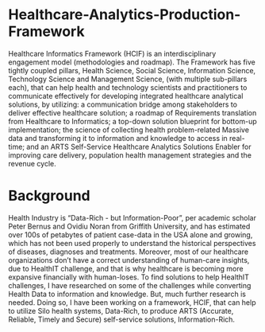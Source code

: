 # Healthcare-Analytics-Production-Framework
Healthcare Informatics Framework (HCIF) is an interdisciplinary engagement model (methodologies and roadmap). The Framework has five tightly coupled pillars, Health Science, Social Science, Information Science, Technology Science and Management Science, (with multiple sub-pillars each), that can help health and technology scientists and practitioners to communicate effectively for developing integrated healthcare analytical solutions, by utilizing: a communication bridge among stakeholders to deliver effective healthcare solution; a roadmap of Requirements translation from Healthcare to Informatics; a top-down solution blueprint for bottom-up implementation; the science of collecting health problem-related Massive data and transforming it to information and knowledge to access in real-time; and an ARTS Self-Service Healthcare Analytics Solutions Enabler for improving care delivery, population health management strategies and the revenue cycle.
# Background
Health Industry is “Data-Rich - but Information-Poor”, per academic scholar Peter Bernus and Ovidiu Noran from Griffith University, and has estimated over 100s of petabytes of patient case-data in the USA alone and growing, which has not been used properly to understand the historical perspectives of diseases, diagnoses and treatments. Moreover, most of our healthcare organizations don’t have a correct understanding of human-care insights, due to HealthIT challenge, and that is why healthcare is becoming more expansive financially with human-loses.  To find solutions to help HealthIT challenges, I have researched on some of the challenges while converting Health Data to information and knowledge. But, much further research is needed. Doing so, I have been working on a framework, HCIF, that can help to utilize Silo health systems, Data-Rich, to produce ARTS (Accurate, Reliable, Timely and Secure) self-service solutions, Information-Rich.
